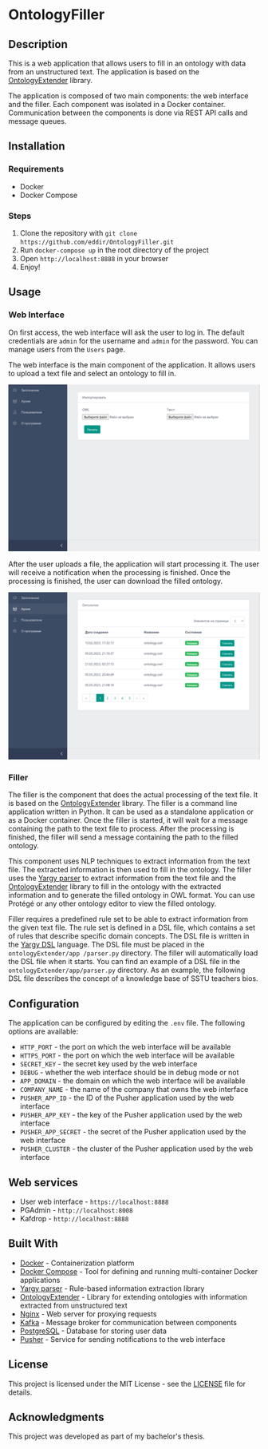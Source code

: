 # OntologyFiller

## Description

This is a web application that allows users to fill in an ontology with data from an unstructured text. The
application is based on the [OntologyExtender](https://github.com/W1nterFox/OntologyExtender) library. 

The application is composed of two main components: the web interface and the filler. Each component
was isolated in a Docker container. Communication between the components is done via REST API calls and message queues.

## Installation

### Requirements

- Docker
- Docker Compose

### Steps

1. Clone the repository with `git clone https://github.com/eddir/OntologyFiller.git`
2. Run `docker-compose up` in the root directory of the project
3. Open `http://localhost:8888` in your browser
4. Enjoy!

## Usage

### Web Interface

On first access, the web interface will ask the user to log in. The default credentials are `admin` for the username 
and `admin` for the password. You can manage users from the `Users` page.

The web interface is the main component of the application. It allows users to upload a text file and select an ontology
to fill in. 

![Web Interface](/.github/images/screen1.png)

After the user uploads a file, the application will start processing it. The user will receive a notification when the
processing is finished. Once the processing is finished, the user can download the filled ontology.

![Web Interface](/.github/images/screen2.png)

### Filler

The filler is the component that does the actual processing of the text file. It is based on the
[OntologyExtender](https://github.com/W1nterFox/OntologyExtender) library. The filler is a command line application
written in Python. It can be used as a standalone application or as a Docker container. Once the filler is started, it
will wait for a message containing the path to the text file to process. After the processing is finished, the filler
will send a message containing the path to the filled ontology.

This component uses NLP techniques to extract information from the text file. The extracted information is then used to
fill in the ontology. The filler uses the [Yargy parser](https://github.com/natasha/yargy) to extract information from
the text file and the [OntologyExtender](https://github.com/W1nterFox/OntologyExtender) library to fill in the ontology
with the extracted information and to generate the filled ontology in OWL format. You can use Protégé or any other
ontology editor to view the filled ontology.

Filler requires a predefined rule set to be able to extract information from the given text file. The rule set is
defined in a DSL file, which contains a set of rules that describe specific domain concepts. The DSL file is written in
the [Yargy DSL](https://habr.com/ru/articles/349864/) language. The DSL file must be placed in the `ontologyExtender/app
/parser.py` directory. The filler will automatically load the DSL file when it starts. You can find an example of a DSL
file in the `ontologyExtender/app/parser.py` directory. As an example, the following DSL file describes the concept of
a knowledge base of SSTU teachers bios.

## Configuration

The application can be configured by editing the `.env` file. The following options are available:

- `HTTP_PORT` - the port on which the web interface will be available
- `HTTPS_PORT` - the port on which the web interface will be available
- `SECRET_KEY` - the secret key used by the web interface
- `DEBUG` - whether the web interface should be in debug mode or not
- `APP_DOMAIN` - the domain on which the web interface will be available
- `COMPANY_NAME` - the name of the company that owns the web interface
- `PUSHER_APP_ID` - the ID of the Pusher application used by the web interface
- `PUSHER_APP_KEY` - the key of the Pusher application used by the web interface
- `PUSHER_APP_SECRET` - the secret of the Pusher application used by the web interface
- `PUSHER_CLUSTER` - the cluster of the Pusher application used by the web interface

## Web services

- User web interface - `https://localhost:8888`
- PGAdmin - `http://localhost:8008`
- Kafdrop - `http://localhost:8888`

## Built With

- [Docker](https://www.docker.com/) - Containerization platform
- [Docker Compose](https://docs.docker.com/compose/) - Tool for defining and running multi-container Docker applications
- [Yargy parser](https://github.com/natasha/yargy) - Rule-based information extraction library
- [OntologyExtender](https://github.com/w1nterfox/ontologyextender) - Library for extending ontologies with information
  extracted from unstructured text
- [Nginx](https://www.nginx.com/) - Web server for proxying requests
- [Kafka](https://kafka.apache.org/) - Message broker for communication between components
- [PostgreSQL](https://www.postgresql.org/) - Database for storing user data
- [Pusher](https://pusher.com/) - Service for sending notifications to the web interface

## License

This project is licensed under the MIT License - see the [LICENSE](LICENSE) file for details.

## Acknowledgments

This project was developed as part of my bachelor's thesis.